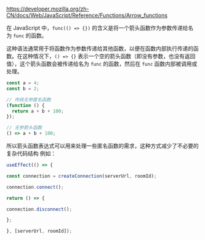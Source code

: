 https://developer.mozilla.org/zh-CN/docs/Web/JavaScript/Reference/Functions/Arrow_functions

在 JavaScript 中，`func(() => {})` 的含义是将一个箭头函数作为参数传递给名为 `func` 的函数。

这种语法通常用于将函数作为参数传递给其他函数，以便在函数内部执行传递的函数。在这种情况下，`() => {}` 表示一个空的箭头函数（即没有参数，也没有返回值），这个箭头函数会被传递给名为 `func` 的函数，然后在 `func` 函数内部被调用或处理。


```js
const a = 4;
const b = 2;

// 传统无参匿名函数
(function () {
  return a + b + 100;
});

// 无参箭头函数
() => a + b + 100;
```



所以箭头函数表达式可以用来处理一些匿名函数的需求，这种方式减少了不必要的复杂代码结构
例如：
```js
useEffect(() => {  

const connection = createConnection(serverUrl, roomId);  

connection.connect();  

return () => {  

connection.disconnect();  

};  

}, [serverUrl, roomId]);
```
